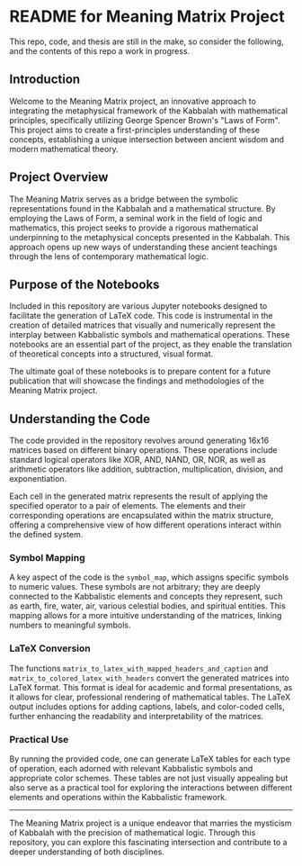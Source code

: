 # README for Meaning Matrix Project

This repo, code, and thesis are still in the make, so consider the following, and the contents of this repo a work in progress.

## Introduction

Welcome to the Meaning Matrix project, an innovative approach to integrating the metaphysical framework of the Kabbalah with mathematical principles, specifically utilizing George Spencer Brown's "Laws of Form". This project aims to create a first-principles understanding of these concepts, establishing a unique intersection between ancient wisdom and modern mathematical theory.

## Project Overview

The Meaning Matrix serves as a bridge between the symbolic representations found in the Kabbalah and a mathematical structure. By employing the Laws of Form, a seminal work in the field of logic and mathematics, this project seeks to provide a rigorous mathematical underpinning to the metaphysical concepts presented in the Kabbalah. This approach opens up new ways of understanding these ancient teachings through the lens of contemporary mathematical logic.

## Purpose of the Notebooks

Included in this repository are various Jupyter notebooks designed to facilitate the generation of LaTeX code. This code is instrumental in the creation of detailed matrices that visually and numerically represent the interplay between Kabbalistic symbols and mathematical operations. These notebooks are an essential part of the project, as they enable the translation of theoretical concepts into a structured, visual format.

The ultimate goal of these notebooks is to prepare content for a future publication that will showcase the findings and methodologies of the Meaning Matrix project.

## Understanding the Code

The code provided in the repository revolves around generating 16x16 matrices based on different binary operations. These operations include standard logical operators like XOR, AND, NAND, OR, NOR, as well as arithmetic operators like addition, subtraction, multiplication, division, and exponentiation.

Each cell in the generated matrix represents the result of applying the specified operator to a pair of elements. The elements and their corresponding operations are encapsulated within the matrix structure, offering a comprehensive view of how different operations interact within the defined system.

### Symbol Mapping

A key aspect of the code is the `symbol_map`, which assigns specific symbols to numeric values. These symbols are not arbitrary; they are deeply connected to the Kabbalistic elements and concepts they represent, such as earth, fire, water, air, various celestial bodies, and spiritual entities. This mapping allows for a more intuitive understanding of the matrices, linking numbers to meaningful symbols.

### LaTeX Conversion

The functions `matrix_to_latex_with_mapped_headers_and_caption` and `matrix_to_colored_latex_with_headers` convert the generated matrices into LaTeX format. This format is ideal for academic and formal presentations, as it allows for clear, professional rendering of mathematical tables. The LaTeX output includes options for adding captions, labels, and color-coded cells, further enhancing the readability and interpretability of the matrices.

### Practical Use

By running the provided code, one can generate LaTeX tables for each type of operation, each adorned with relevant Kabbalistic symbols and appropriate color schemes. These tables are not just visually appealing but also serve as a practical tool for exploring the interactions between different elements and operations within the Kabbalistic framework.

---

The Meaning Matrix project is a unique endeavor that marries the mysticism of Kabbalah with the precision of mathematical logic. Through this repository, you can explore this fascinating intersection and contribute to a deeper understanding of both disciplines.
